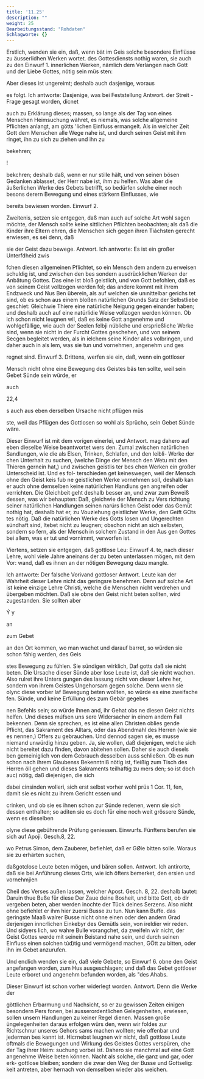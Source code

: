 ```yaml
---
title: '11.25'
description: ""
weight: 25
Bearbeitungsstand: "Rohdaten"
Schlagworte: {}
---
```

<!-- Seite 559 -->


Erstlich, wenden sie ein, daß, wenn bät im Geis solche besondere Einflüsse zu äusserlidhen Werken wortet. des Gottesdiensts nothig waren, sie auch zu den Einwurf 1. innerlichen Werken, nämlich dem Verlangen nach Gott und der Liebe Gottes, nötig sein müs sten:

Aber dieses ist ungereimt; deshalb
 auch dasjenige, woraus

es folgt. Ich antworte: Dasjenige, was bei Feststellung Antwort. der Streit - Frage gesagt worden, dicnet

auch zu Erklärung dieses; massen, so lange als der Tag von eines Menschen Heimsuchung währet, es niemals, was solche allgemeine Pflichten anlangt, am götts 'lichen Einfluss ermangelt. Als in welcher Zeit Gott dem Menschen alle Wege nahe ist, und durch seinen Geist mit ihm ringet, ihn zu sich zu ziehen und ihn zu

bekehren;

!
<!-- Seite 560 -->


bekchren; deshalb daß, wenn er nur stille hält, und von seinen bösen Gedanken ablasset, der Herr nabe ist, ihm zu helfen. Was aber die äußerlichen Werke des Gebets betrifft, so bedürfen solche einer noch besons derern Bewegung und eines stärkern Einflusses, wie

bereits bewiesen worden. Einwurf 2.

Zweitenis, setzen sie entgegen, daß man auch auf solche Art wohl sagen möchte, der Mensch sollte keine sittlichen Pflichten beobachten; als daß die Kinder ihre Eltern ehren, die Menschen sich gegen ihren Tiáchsten gerecht erwiesen, es sei denn, daß

sie der Geist dazu bewege. Antwort. Ich antworte: Es ist ein großer Unterfdheid zwis

fchen diesen allgemeinen Pflichtet, so ein Mensch dem andern zu erweisen schuldig ist, und zwischen den bes sondern ausdrücklichen Werken der Anbätung Gottes. Das eine ist bloß geistlich, und von Gott befohlen, daß es von seinem Geist vollzogen werden fol; das andere kommt mit ihrem Endzweck und Nus Ben überein, als auf welchen sie unınittelbar gerichs tet sind, ob es schon aus einem bloßen natürlichen Grunds Satz der Selbstliebe geschiet: Gleichwie Thiere eine natürliche Neigung gegen einander haben; und deshalb auch auf eine natürlidie Weise vollzogen werden können. Ob ich schon nicht leugnen wil, daß es keine Gott angenehme und wohlgefällige, wie auch der Seelen felbji núbliche und ersprießliche Werke sind, wenn sie nicht in der Furcht Gottes geschehen, und von seinem Secgen begleitet werden, als in ielchem seine Kinder alles volbringen, und daher auch in als lem, was sie tun und vornehmen, angenehm und ges

regnet sind. Einwurf 3. Drittens, werfen sie ein, daß, wenn ein gottloser

Mensch nicht ohne eine Bewegung des Geistes bäs ten sollte, weil sein Gebet Sünde sein würde, er

auch

22,4
<!-- Seite 561 -->
s auch aus eben derselben Ursache nicht pflügen müs

ste, weil das Pflügen des Gottlosen so wohl als Sprücho, sein Gebet Sünde wäre.

Dieser Einwurf ist mit dem vorigen einerlei, und Antwort. mag dahero auf eben dieselbe Weise beantwortet wers den. Zumal zwischen natürlichen Sandlungen, wie die als Elsen, Trinken, Schlafen, und den leibli- Werke der chen Unterhalt zu suchen, (welche Dinge der Mensch den Wetu mit den Thieren gernein hat,) und zwischen geistlis ter bes chen Werken ein großer Unterscheid ist. Und es fol- terschieden get keineswegen, weil der Mensch ohne den Geist keis fub ne geistlichen Werke vornehmen soll, deshalb
 kan er auch ohne demselben keine natürlichen Handluns gen angreifen oder verrichten. Die Gleichbeit geht deshalb besser an, und zwar zum Beweiß dessen, was wir behaupten: Daß, gleichwie der Mensch zu Vers richtung seiner natürlichen Handlungen seinen narúrs lichen Geist oder das Gemüt nothig hat, deshalb hat er, zu Vouziehung geistlicher Werke, den Geift GOts tes nötig. Daß die natürlichen Werke des Gotts losen und Ungerechten sündhaft sind, Itebet nicht zu leugnen; obschon nicht an sich selbsten, sondern so fern, als der Mensch in solchem Zustand in den Aus gen Gottes bei allem, was er tut und vornimmt, verworfen ist.

Viertens, setzen sie entgegen, daß gottlose Leu: Einwurf 4. te, nach dieser Lehre, wohl viele Jahre aneinans der zu beten unterlassen mögen, mit dem Vor: wand, daß es ihnen an der nötigen Bewegung dazu mangle.

Ich antworte: Der falsche Vorivand gottloser Antwort. Leute kan der Wahrheit dieser Lehre nicht das geringsre benehmen. Denn auf solche Art ist keine einzige Lehre Christi, welche die Menschen nicht verdrehen und übergeben möchten. Daß sie obne den Geist nicht beten sollten, wird zugestanden. Sie sollten aber

Ý y

an




zum Gebet
<!-- Seite 562 -->
an den Ort kommen, wo man wachet und darauf barret, so würden sie schon fähig werden, des Geis

stes Bewegung zu fühlen. Sie sündigen wirklich, Daf gotts daß sie nicht beten. Die Ursache dieser Sünde aber lose Leute ist, daß sie nicht wachen. Also rulret ihre Unters gungen des lassung nicht von dieser Lehre her, sondern von ihrem Geistes Ungehorsam gegen solche. Denn wenn sie olync diese vorber laf Bewegung beten wollten, so würde es eine zweifache fen. Sünde, und keine Erfüllung des zum Gebär gegebes

nen Befehls sein; so würde ihnen and, ihr Gehat obs ne diesen Geist nichts helfen. Und dieses múfsen uns sere Widersacher in einem andern Fall bekennen. Denn sie sprechen, es ist eine allen Christen oblies gende Pflicht, das Sakrament des Alltars, oder das Abendmahl des Herren (wie sie es nennen,) Offers zu gebrauchen. Und dennod sagen sie, es musse niemand unwürdig hinzu geben. Ja, sie wollen, daß diejenigen, welche sich nicht bereitet dazu finden, davon abitehen sollen. Daher sie auch diesels ben gemeiniglich von dem Gebrauch desselben auss schließen. Ob es nun schon nach ihrem Glaubenss Bekenntniß nötig ist, fleißig zum Tisch des Herren öll gehen und dieses Sakraments teilhaftig zu mers den; so ist doch auc) nötig, daß diejenigen, die sich

dabei cinsinden wolleri, sich erst selbst vorher wohl prüs 1 Cor. 11, fen, damit sie es nicht zu ihrem Gericht essen und

crinken, und ob sie es ihnen schon zur Súnde redenen, wenn sie sich dessen enthalten; so aditen sie es doch für eine noch weit grössere Sünde, wenn es dieselben

olyne diese gebührende Prüfung geniessen. Einwurfs. Fünftens berufen sie sich auf Apoji. Gesch.8, 22.

wo Petrus Simon, dem Zauberer, befiehlet, daß er GØie bitten solle. Woraus sie zu erhärten suchen,

daßgotclose Leute beten mögen, und bären sollen. Antwort. Ich antirorte, daß sie bei Anführung dieses Orts, wie ich öfters bemerket, den ersien und vornehmjien
<!-- Seite 563 -->

Cheil des Verses außen lassen, welcher Apost. Gesch. 8, 22. deshalb lautet: Daruin thue Buße für diese Der Zaue deine Bosheit, und bitte Gott, ob dir vergeben beten, aber werden inochte der Tück deines Serzens. Also nicht ohne befiehlet er ihm hier zuersi Busse zu tun. Nun kann Buffe. das geringste Maaß walrer Busse nicht ohne einen oder den andern Grad derjenigen inncrlichen Einkebyr des Gemütls sein, von ireldier wir reden. Und sidyers lich, wo wahre Bulle vorangchet, da zweifeln wir nicht, der Geist Gottes werde mit seinein Beistand nahe sein, und durch seinen Einfluss einen solchen túd)tig und vermögend machen, GÖtt zu bitten, oder ihn im Gebet anzurufen.

Und endlich wenden sie ein, daß viele Gebete, so Einwurf 6. obne den Geist angefangen worden, zum Hus ausgeschlagen; und daß das Gebet gottloser Leute erboret und angenehm befunden worden, als "des Ahabs.

Dieser Einwurf ist schon vorher widerlegt worden. Antwort. Denn die Werke der

göttlichen Erbarmung und Nachsicht, so er zu gewissen Zeiten einigen besondern Pers fonen, bei ausserordentlichen Gelegenheiten, erwiesen, sollen unsern Handlungen zu keiner Regel dienen. Massen große üngelegenheiten daraus erfolgen würs den, wenn wir foldes zur Richtschnur unseres Gehors sams machen wollten; wie offenbar und jederman bes kannt ist. Hicrnebst leugnen wir nicht, daß gottlose Leute oftmals die Bewegungen und Wirkung des Geistes Gottes verspüren, che der Tag ihrer Heim: suchung vorbei ist. Dahero sie manchmal auf eine Gott angenehme Weise beten können. Nacht als solche, die ganz und gar, oder erk- gottlose bleiben; sondern die zwar den Weg der Busse und Gottselig: keit antreten, aber hernach von demselben wieder abs weichen.

